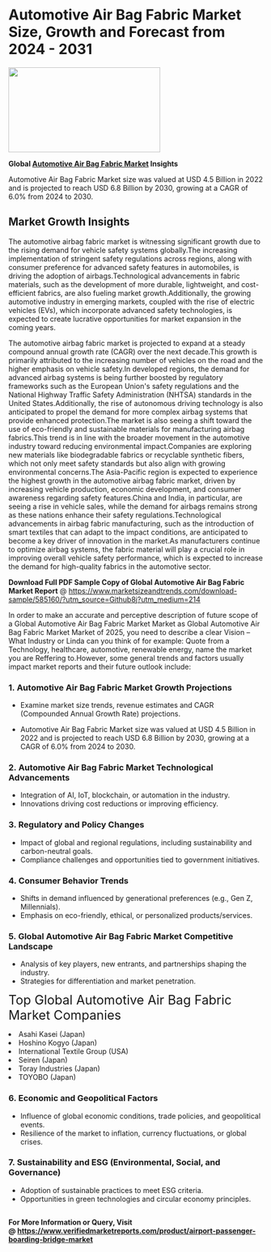 <H1>Automotive Air Bag Fabric Market Size, Growth and Forecast from 2024 - 2031</H1><img class="aligncenter size-medium wp-image-584254" src="https://thirdeyenews.in/wp-content/uploads/2024/09/Global-Market-Research-300x168.jpeg" alt="" width="300" height="168" /><p><strong>Global&nbsp;<a href="https://www.marketsizeandtrends.com/download-sample/585160/?utm_source=Github8j?utm_medium=214">Automotive Air Bag Fabric Market</a> Insights</strong></p><p>Automotive Air Bag Fabric Market size was valued at USD 4.5 Billion in 2022 and is projected to reach USD 6.8 Billion by 2030, growing at a CAGR of 6.0% from 2024 to 2030.</p><p><h2>Market Growth Insights</h2> <p>The automotive airbag fabric market is witnessing significant growth due to the rising demand for vehicle safety systems globally.The increasing implementation of stringent safety regulations across regions, along with consumer preference for advanced safety features in automobiles, is driving the adoption of airbags.Technological advancements in fabric materials, such as the development of more durable, lightweight, and cost-efficient fabrics, are also fueling market growth.Additionally, the growing automotive industry in emerging markets, coupled with the rise of electric vehicles (EVs), which incorporate advanced safety technologies, is expected to create lucrative opportunities for market expansion in the coming years.</p> <p>The automotive airbag fabric market is projected to expand at a steady compound annual growth rate (CAGR) over the next decade.This growth is primarily attributed to the increasing number of vehicles on the road and the higher emphasis on vehicle safety.In developed regions, the demand for advanced airbag systems is being further boosted by regulatory frameworks such as the European Union's safety regulations and the National Highway Traffic Safety Administration (NHTSA) standards in the United States.Additionally, the rise of autonomous driving technology is also anticipated to propel the demand for more complex airbag systems that provide enhanced protection.The market is also seeing a shift toward the use of eco-friendly and sustainable materials for manufacturing airbag fabrics.This trend is in line with the broader movement in the automotive industry toward reducing environmental impact.Companies are exploring new materials like biodegradable fabrics or recyclable synthetic fibers, which not only meet safety standards but also align with growing environmental concerns.The Asia-Pacific region is expected to experience the highest growth in the automotive airbag fabric market, driven by increasing vehicle production, economic development, and consumer awareness regarding safety features.China and India, in particular, are seeing a rise in vehicle sales, while the demand for airbags remains strong as these nations enhance their safety regulations.Technological advancements in airbag fabric manufacturing, such as the introduction of smart textiles that can adapt to the impact conditions, are anticipated to become a key driver of innovation in the market.As manufacturers continue to optimize airbag systems, the fabric material will play a crucial role in improving overall vehicle safety performance, which is expected to increase the demand for high-quality fabrics in the automotive sector.<p><span class=""><strong>Download Full PDF Sample Copy of Global Automotive Air Bag Fabric Market Report</strong> @ <a href="https://www.marketsizeandtrends.com/download-sample/585160/?utm_source=Github8j?utm_medium=214" target="_blank">https://www.marketsizeandtrends.com/download-sample/585160/?utm_source=Github8j?utm_medium=214</a></span></p><p>In order to make an accurate and perceptive description of future scope of a Global&nbsp;Automotive Air Bag Fabric Market Market as Global&nbsp;Automotive Air Bag Fabric Market Market of 2025, you need to describe a clear Vision &ndash; What Industry or Linda can you think of for example: Quote from a Technology, healthcare, automotive, renewable energy, name the market you are Reffering to.However, some general trends and factors usually impact market reports and their future outlook include:</p><h3>1.&nbsp;<strong>Automotive Air Bag Fabric Market Growth Projections</strong></h3><ul><li>Examine market size trends, revenue estimates and CAGR (Compounded Annual Growth Rate) projections.</li><li><p>Automotive Air Bag Fabric Market size was valued at USD 4.5 Billion in 2022 and is projected to reach USD 6.8 Billion by 2030, growing at a CAGR of 6.0% from 2024 to 2030.</p></li></ul><h3>2.&nbsp;<strong>Automotive Air Bag Fabric Market Technological Advancements</strong></h3><ul><li>Integration of AI, IoT, blockchain, or automation in the industry.</li><li>Innovations driving cost reductions or improving efficiency.</li></ul><h3>3.&nbsp;<strong>Regulatory and Policy Changes</strong></h3><ul><li>Impact of global and regional regulations, including sustainability and carbon-neutral goals.</li><li>Compliance challenges and opportunities tied to government initiatives.</li></ul><h3>4.&nbsp;<strong>Consumer Behavior Trends</strong></h3><ul><li>Shifts in demand influenced by generational preferences (e.g., Gen Z, Millennials).</li><li>Emphasis on eco-friendly, ethical, or personalized products/services.</li></ul><h3>5.&nbsp;<strong>Global Automotive Air Bag Fabric Market Competitive Landscape</strong></h3><ul><li>Analysis of key players, new entrants, and partnerships shaping the industry.</li><li>Strategies for differentiation and market penetration.</li></ul><p data-pm-slice="1 1 []"><span style="color: inherit; font-family: inherit; font-size: 25px;">Top Global Automotive Air Bag Fabric Market Companies</span></p><div class="" data-test-id=""><p><li>Asahi Kasei (Japan)</li><li> Hoshino Kogyo (Japan)</li><li> International Textile Group (USA)</li><li> Seiren (Japan)</li><li> Toray Industries (Japan)</li><li> TOYOBO (Japan)</li></p></div><h3>6.&nbsp;<strong>Economic and Geopolitical Factors</strong></h3><ul><li>Influence of global economic conditions, trade policies, and geopolitical events.</li><li>Resilience of the market to inflation, currency fluctuations, or global crises.</li></ul><h3>7.&nbsp;<strong>Sustainability and ESG (Environmental, Social, and Governance)</strong></h3><ul><li>Adoption of sustainable practices to meet ESG criteria.</li><li>Opportunities in green technologies and circular economy principles.</li></ul><h2><strong style="font-size: 14px;">For More Information or Query, Visit @&nbsp;</strong><a style="background-color: #ffffff; font-size: 14px;" href="https://www.marketsizeandtrends.com/report/automotive-air-bag-fabric-market/" target="_blank">https://www.verifiedmarketreports.com/product/airport-passenger-boarding-bridge-market</a></h2>